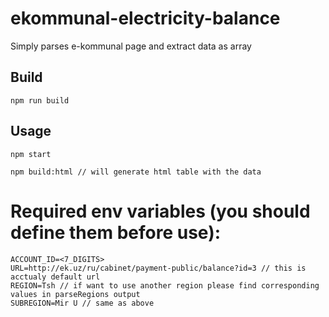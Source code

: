 # ekommunal-electricity-balance
Simply parses e-kommunal page and extract data as array

## Build
```npm run build```

## Usage
```npm start```

```npm build:html // will generate html table with the data```

# Required env variables (you should define them before use):

```
ACCOUNT_ID=<7_DIGITS>
URL=http://ek.uz/ru/cabinet/payment-public/balance?id=3 // this is acctualy default url
REGION=Tsh // if want to use another region please find corresponding values in parseRegions output 
SUBREGION=Mir U // same as above
```
